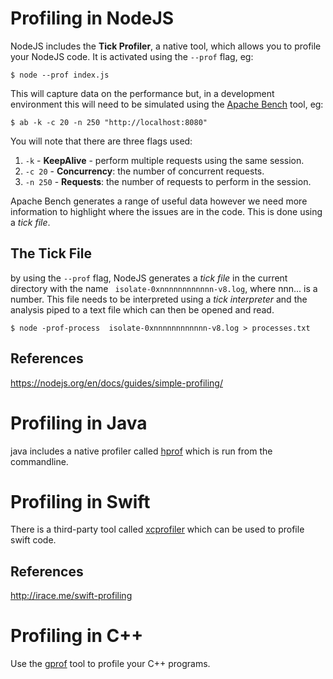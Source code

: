 
# Profiling in NodeJS

NodeJS includes the **Tick Profiler**, a native tool, which allows you to profile your NodeJS code. It is activated using the `--prof` flag, eg:
```shell
$ node --prof index.js
```
This will capture data on the performance but, in a development environment this will need to be simulated using the [Apache Bench](https://httpd.apache.org/docs/2.4/programs/ab.html) tool, eg:
```shell
$ ab -k -c 20 -n 250 "http://localhost:8080"
```
You will note that there are three flags used:

1. `-k` - **KeepAlive** - perform multiple requests using the same session.
2. `-c 20` - **Concurrency**: the number of concurrent requests.
3. `-n 250` - **Requests**: the number of requests to perform in the session.

Apache Bench generates a range of useful data however we need more information to highlight where the issues are in the code. This is done using a _tick file_.

## The Tick File

by using the `--prof` flag, NodeJS generates a _tick file_ in the current directory with the name ` isolate-0xnnnnnnnnnnnn-v8.log`, where nnn... is a number. This file needs to be interpreted using a _tick interpreter_ and the analysis piped to a text file which can then be opened and read.
```shell
$ node -prof-process  isolate-0xnnnnnnnnnnnn-v8.log > processes.txt
```

## References

https://nodejs.org/en/docs/guides/simple-profiling/

# Profiling in Java

java includes a native profiler called [hprof](https://docs.oracle.com/javase/7/docs/technotes/samples/hprof.html) which is run from the commandline.  

# Profiling in Swift

There is a third-party tool called [xcprofiler](https://github.com/giginet/xcprofiler) which can be used to profile swift code.

## References

http://irace.me/swift-profiling

# Profiling in C++

Use the [gprof](https://users.cs.duke.edu/~ola/courses/programming/gprof.html) tool to profile your C++ programs.

